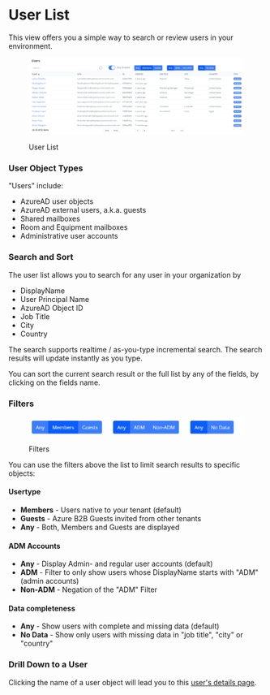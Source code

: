 # User List

This view offers you a simple way to search or review users in your environment.

<figure><img src="../../.gitbook/assets/image.png" alt=""><figcaption><p>User List</p></figcaption></figure>

### User Object Types

"Users" include:

* AzureAD user objects
* AzureAD external users, a.k.a. guests
* Shared mailboxes
* Room and Equipment mailboxes
* Administrative user accounts



### Search and Sort

The user list allows you to search for any user in your organization by

* DisplayName
* User Principal Name
* AzureAD Object ID
* Job Title
* City
* Country

The search supports realtime / as-you-type incremental search. The search results will update instantly as you type.

You can sort the current search result or the full list by any of the fields, by clicking on the fields name.

### Filters

<figure><img src="../../.gitbook/assets/image (10).png" alt=""><figcaption><p>Filters</p></figcaption></figure>

You can use the filters above the list to limit search results to specific objects:

#### **Usertype**

* **Members** - Users native to your tenant (default)
* **Guests** - Azure B2B Guests invited from other tenants&#x20;
* **Any** - Both, Members and Guests are displayed&#x20;

#### ADM Accounts

* **Any** - Display Admin- and regular user accounts (default)
* **ADM** - Filter to only show users whose DisplayName starts with "ADM" (admin accounts)
* **Non-ADM** - Negation of the "ADM" Filter

#### Data completeness

* **Any** - Show users with complete and missing data (default)
* **No Data** - Show only users with missing data in "job title", "city" or "country"

### Drill Down to a User

Clicking the name of a user object will lead you to this [user's details page](user-details.md).

